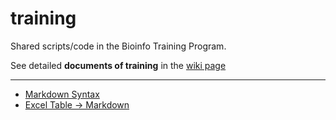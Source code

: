 # training

Shared scripts/code in the Bioinfo Training Program. 

See detailed **documents of training** in the [wiki page](https://github.com/lulab/training/wiki)


---
* [Markdown Syntax](https://github.com/adam-p/markdown-here/wiki/Markdown-Cheatsheet)
* [Excel Table -> Markdown](https://www.tablesgenerator.com/markdown_tables)
